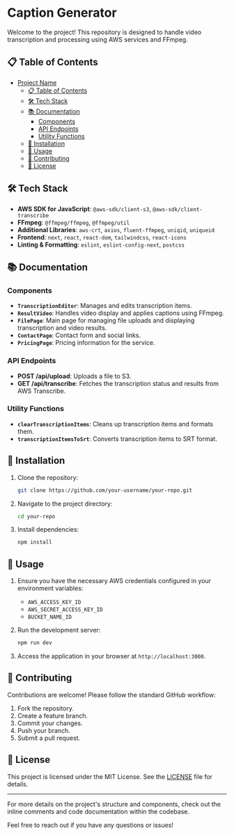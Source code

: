 # Caption Generator

Welcome to the project! This repository is designed to handle video transcription and processing using AWS services and FFmpeg.

## 📋 Table of Contents

- [Project Name](#project-name)
  - [📋 Table of Contents](#-table-of-contents)
  - [🛠️ Tech Stack](#️-tech-stack)
  - [📚 Documentation](#-documentation)
    - [Components](#components)
    - [API Endpoints](#api-endpoints)
    - [Utility Functions](#utility-functions)
  - [🚀 Installation](#-installation)
  - [🔧 Usage](#-usage)
  - [🤝 Contributing](#-contributing)
  - [📄 License](#-license)

## 🛠️ Tech Stack

- **AWS SDK for JavaScript**: `@aws-sdk/client-s3`, `@aws-sdk/client-transcribe`
- **FFmpeg**: `@ffmpeg/ffmpeg`, `@ffmpeg/util`
- **Additional Libraries**: `aws-crt`, `axios`, `fluent-ffmpeg`, `uniqid`, `uniqueid`
- **Frontend**: `next`, `react`, `react-dom`, `tailwindcss`, `react-icons`
- **Linting & Formatting**: `eslint`, `eslint-config-next`, `postcss`

## 📚 Documentation

### Components

- **`TranscriptionEditor`**: Manages and edits transcription items.
- **`ResultVideo`**: Handles video display and applies captions using FFmpeg.
- **`FilePage`**: Main page for managing file uploads and displaying transcription and video results.
- **`ContactPage`**: Contact form and social links.
- **`PricingPage`**: Pricing information for the service.

### API Endpoints

- **POST /api/upload**: Uploads a file to S3.
- **GET /api/transcribe**: Fetches the transcription status and results from AWS Transcribe.

### Utility Functions

- **`clearTranscriptionItems`**: Cleans up transcription items and formats them.
- **`transcriptionItemsToSrt`**: Converts transcription items to SRT format.

## 🚀 Installation

1. Clone the repository:
   ```bash
   git clone https://github.com/your-username/your-repo.git
   ```
2. Navigate to the project directory:
   ```bash
   cd your-repo
   ```
3. Install dependencies:
   ```bash
   npm install
   ```

## 🔧 Usage

1. Ensure you have the necessary AWS credentials configured in your environment variables:

   - `AWS_ACCESS_KEY_ID`
   - `AWS_SECRET_ACCESS_KEY_ID`
   - `BUCKET_NAME_ID`

2. Run the development server:

   ```bash
   npm run dev
   ```

3. Access the application in your browser at `http://localhost:3000`.

## 🤝 Contributing

Contributions are welcome! Please follow the standard GitHub workflow:

1. Fork the repository.
2. Create a feature branch.
3. Commit your changes.
4. Push your branch.
5. Submit a pull request.

## 📄 License

This project is licensed under the MIT License. See the [LICENSE](LICENSE) file for details.

---

For more details on the project's structure and components, check out the inline comments and code documentation within the codebase.

Feel free to reach out if you have any questions or issues!
